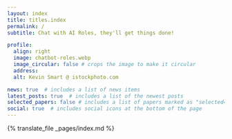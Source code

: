 ```yaml
---
layout: index
title: titles.index
permalink: /
subtitle: Chat with AI Roles, they'll get things done!

profile:
  align: right
  image: chatbot-roles.webp
  image_circular: false # crops the image to make it circular
  address: 
  alt: Kevin Smart @ istockphoto.com

news: true  # includes a list of news items
latest_posts: true  # includes a list of the newest posts
selected_papers: false # includes a list of papers marked as "selected={true}"
social: true  # includes social icons at the bottom of the page
---
```


{% translate_file _pages/index.md %}
